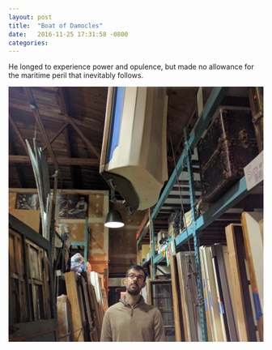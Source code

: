 ```yaml
---
layout: post
title:  "Boat of Damocles"
date:   2016-11-25 17:31:58 -0800
categories: 
---
```


He longed to experience power and opulence, but made no allowance for the maritime peril that inevitably follows.

![Boat of Damocles](/assets/damocles.jpg)
